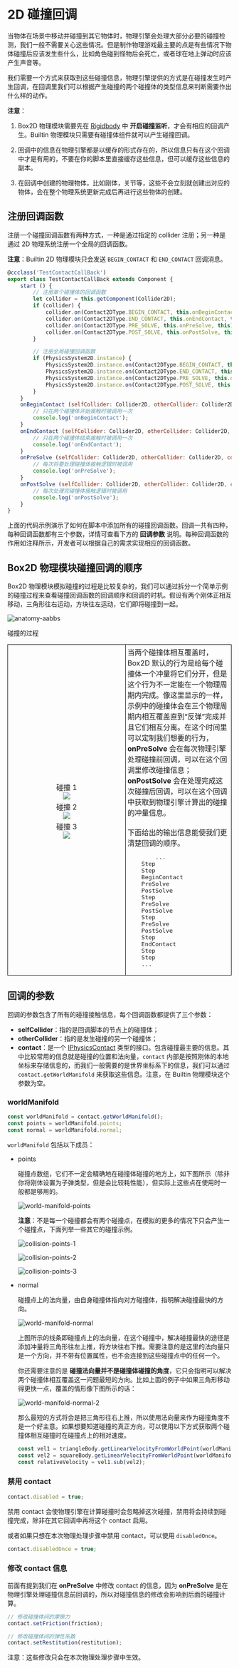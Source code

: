 # 2D 碰撞回调

当物体在场景中移动并碰撞到其它物体时，物理引擎会处理大部分必要的碰撞检测，我们一般不需要关心这些情况。但是制作物理游戏最主要的点是有些情况下物体碰撞后应该发生些什么，比如角色碰到怪物后会死亡，或者球在地上弹动时应该产生声音等。

我们需要一个方式来获取到这些碰撞信息，物理引擎提供的方式是在碰撞发生时产生回调，在回调里我们可以根据产生碰撞的两个碰撞体的类型信息来判断需要作出什么样的动作。

**注意**：

1. Box2D 物理模块需要先在 [Rigidbody](physics-2d-rigid-body.md) 中 **开启碰撞监听**，才会有相应的回调产生。Builtin 物理模块只需要有碰撞体组件就可以产生碰撞回调。

2. 回调中的信息在物理引擎都是以缓存的形式存在的，所以信息只有在这个回调中才是有用的，不要在你的脚本里直接缓存这些信息，但可以缓存这些信息的副本。

3. 在回调中创建的物理物体，比如刚体，关节等，这些不会立刻就创建出对应的物体，会在整个物理系统更新完成后再进行这些物体的创建。

## 注册回调函数

注册一个碰撞回调函数有两种方式，一种是通过指定的 collider 注册；另一种是通过 2D 物理系统注册一个全局的回调函数。

**注意**：Builtin 2D 物理模块只会发送 `BEGIN_CONTACT` 和 `END_CONTACT` 回调消息。

```js
@ccclass('TestContactCallBack')
export class TestContactCallBack extends Component {
    start () {
        // 注册单个碰撞体的回调函数
        let collider = this.getComponent(Collider2D);
        if (collider) {
            collider.on(Contact2DType.BEGIN_CONTACT, this.onBeginContact, this);
            collider.on(Contact2DType.END_CONTACT, this.onEndContact, this);
            collider.on(Contact2DType.PRE_SOLVE, this.onPreSolve, this);
            collider.on(Contact2DType.POST_SOLVE, this.onPostSolve, this);
        }

        // 注册全局碰撞回调函数
        if (PhysicsSystem2D.instance) {
            PhysicsSystem2D.instance.on(Contact2DType.BEGIN_CONTACT, this.onBeginContact, this);
            PhysicsSystem2D.instance.on(Contact2DType.END_CONTACT, this.onEndContact, this);
            PhysicsSystem2D.instance.on(Contact2DType.PRE_SOLVE, this.onPreSolve, this);
            PhysicsSystem2D.instance.on(Contact2DType.POST_SOLVE, this.onPostSolve, this);
        }
    }
    onBeginContact (selfCollider: Collider2D, otherCollider: Collider2D, contact: IPhysics2DContact | null) {
        // 只在两个碰撞体开始接触时被调用一次
        console.log('onBeginContact');
    }
    onEndContact (selfCollider: Collider2D, otherCollider: Collider2D, contact: IPhysics2DContact | null) {
        // 只在两个碰撞体结束接触时被调用一次
        console.log('onEndContact');
    }
    onPreSolve (selfCollider: Collider2D, otherCollider: Collider2D, contact: IPhysics2DContact | null) {
        // 每次将要处理碰撞体接触逻辑时被调用
        console.log('onPreSolve');
    }
    onPostSolve (selfCollider: Collider2D, otherCollider: Collider2D, contact: IPhysics2DContact | null) {
        // 每次处理完碰撞体接触逻辑时被调用
        console.log('onPostSolve');
    }
}

```

上面的代码示例演示了如何在脚本中添加所有的碰撞回调函数。回调一共有四种，每种回调函数都有三个参数，详情可查看下方的 **回调参数** 说明。每种回调函数的作用如注释所示，开发者可以根据自己的需求实现相应的回调函数。

## Box2D 物理模块碰撞回调的顺序

Box2D 物理模块模拟碰撞的过程是比较复杂的，我们可以通过拆分一个简单示例的碰撞过程来查看碰撞回调函数的回调顺序和回调的时机。假设有两个刚体正相互移动，三角形往右运动，方块往左运动，它们即将碰撞到一起。

![anatomy-aabbs](./image/anatomy-aabbs.png)

<table>
<tbody>
<tr style = 'border: 1px'>
碰撞的过程
</tr>
</br>
<tr>
<td style="padding:4px;width:256px;vertical-align:middle;border:1px solid black;text-align:center">
碰撞 1<br>
<img src="./image/collision-callback-order-1.png"></img>
<div style="height:4px"></div>
碰撞 2<br>
<img src="./image/collision-callback-order-2.png"></img>
<div style="height:4px"></div>
碰撞 3<br>
<img src="./image/collision-callback-order-3.png"></img>
</td>
<td style="padding:4px;border:1px solid black">
    当两个碰撞体相互覆盖时，Box2D 默认的行为是给每个碰撞体一个冲量将它们分开，但是这个行为不一定能在一个物理周期内完成。像这里显示的一样，示例中的碰撞体会在三个物理周期内相互覆盖直到“反弹”完成并且它们相互分离。在这个时间里可以定制我们想要的行为，<b>onPreSolve</b> 会在每次物理引擎处理碰撞前回调，可以在这个回调里修改碰撞信息； <b>onPostSolve</b> 会在处理完成这次碰撞后回调，可以在这个回调中获取到物理引擎计算出的碰撞的冲量信息。<br><br>
    下面给出的输出信息能使我们更清楚回调的顺序。
<pre>        ...
    Step
    Step
    BeginContact
    PreSolve
    PostSolve
    Step
    PreSolve
    PostSolve
    Step
    PreSolve
    PostSolve
    Step
    EndContact
    Step
    Step
    ...
</pre>
</td>
</tr>
</tbody>
</table>

## 回调的参数

回调的参数包含了所有的碰撞接触信息，每个回调函数都提供了三个参数：

- **selfCollider**：指的是回调脚本的节点上的碰撞体；
- **otherCollider**：指的是发生碰撞的另一个碰撞体；
- **contact**：是一个 [IPhysicsContact](__APIDOC__/zh/interfaces/physics2d.iphysicscontact.html) 类型的接口。包含碰撞最主要的信息。其中比较常用的信息就是碰撞的位置和法向量，`contact` 内部是按照刚体的本地坐标来存储信息的，而我们一般需要的是世界坐标系下的信息，我们可以通过 `contact.getWorldManifold` 来获取这些信息。注意，在 Builtin 物理模块这个参数为空。

### worldManifold

```ts
const worldManifold = contact.getWorldManifold();
const points = worldManifold.points;
const normal = worldManifold.normal;
```

`worldManifold` 包括以下成员：

- points

  碰撞点数组，它们不一定会精确地在碰撞体碰撞的地方上，如下图所示（除非你将刚体设置为子弹类型，但是会比较耗性能），但实际上这些点在使用时一般都是够用的。

  ![world-manifold-points](./image/world-manifold-points.png)

  **注意**：不是每一个碰撞都会有两个碰撞点，在模拟的更多的情况下只会产生一个碰撞点，下面列举一些其它的碰撞示例。

  ![collision-points-1](./image/collision-points-1.png)

  ![collision-points-2](./image/collision-points-2.png)

  ![collision-points-3](./image/collision-points-3.png)

- normal

  碰撞点上的法向量，由自身碰撞体指向对方碰撞体，指明解决碰撞最快的方向。

  ![world-manifold-normal](./image/world-manifold-normal.png)

  上图所示的线条即碰撞点上的法向量，在这个碰撞中，解决碰撞最快的途径是添加冲量将三角形往左上推，将方块往右下推。需要注意的是这里的法向量只是一个方向，并不带有位置属性，也不会连接到这些碰撞点中的任何一个。

  你还需要注意的是 **碰撞法向量并不是碰撞体碰撞的角度**，它只会指明可以解决两个碰撞体相互覆盖这一问题最短的方向。比如上面的例子中如果三角形移动得更快一点，覆盖的情形像下图所示的话：

  ![world-manifold-normal-2](./image/world-manifold-normal-2.png)

  那么最短的方式将会是把三角形往右上推，所以使用法向量来作为碰撞角度不是一个好主意。如果想要知道碰撞的真正方向，可以使用以下方式获取两个碰撞体相互碰撞时在碰撞点上的相对速度。

  ```ts
  const vel1 = triangleBody.getLinearVelocityFromWorldPoint(worldManifold.points[0]);
  const vel2 = squareBody.getLinearVelocityFromWorldPoint(worldManifold.points[0]);
  const relativeVelocity = vel1.sub(vel2);
  ```

### 禁用 contact

```ts
contact.disabled = true;
```

禁用 contact 会使物理引擎在计算碰撞时会忽略掉这次碰撞，禁用将会持续到碰撞完成，除非在其它回调中再将这个 contact 启用。

或者如果只想在本次物理处理步骤中禁用 contact，可以使用 `disabledOnce`。

```ts
contact.disabledOnce = true;
```

### 修改 contact 信息

前面有提到我们在 **onPreSolve** 中修改 contact 的信息，因为 **onPreSolve** 是在物理引擎处理碰撞信息前回调的，所以对碰撞信息的修改会影响到后面的碰撞计算。

```ts
// 修改碰撞体间的摩擦力
contact.setFriction(friction);

// 修改碰撞体间的弹性系数
contact.setRestitution(restitution);
```

注意：这些修改只会在本次物理处理步骤中生效。
